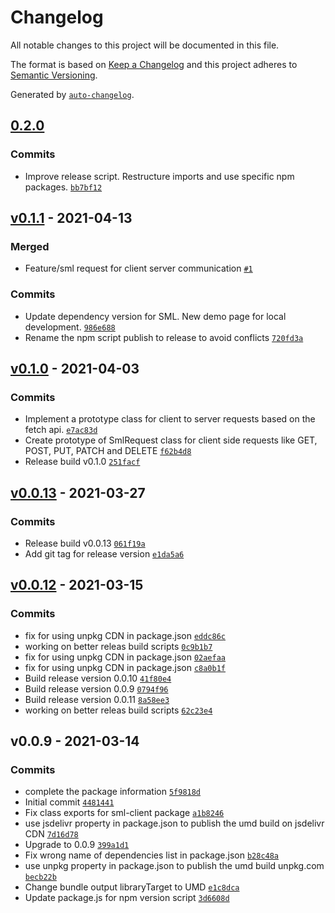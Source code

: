 # Changelog

All notable changes to this project will be documented in this file.

The format is based on [Keep a Changelog](https://keepachangelog.com/en/1.0.0/)
and this project adheres to [Semantic Versioning](https://semver.org/spec/v2.0.0.html).

Generated by [`auto-changelog`](https://github.com/CookPete/auto-changelog).

## [0.2.0](https://github.com/GELight/sml-client/compare/v0.1.1...0.2.0)

### Commits

- Improve release script. Restructure imports and use specific npm packages. [`bb7bf12`](https://github.com/GELight/sml-client/commit/bb7bf120c9a9a4c2b6131ff993ef3e61ccc07042)

## [v0.1.1](https://github.com/GELight/sml-client/compare/v0.1.0...v0.1.1) - 2021-04-13

### Merged

- Feature/sml request for client server communication [`#1`](https://github.com/GELight/sml-client/pull/1)

### Commits

- Update dependency version for SML. New demo page for local development. [`986e688`](https://github.com/GELight/sml-client/commit/986e688cb8487cccf97e43bbc0d132298592b2e7)
- Rename the npm script publish to release to avoid conflicts [`720fd3a`](https://github.com/GELight/sml-client/commit/720fd3ab51c19a8f28319286a8e86dca28c46a67)

## [v0.1.0](https://github.com/GELight/sml-client/compare/v0.0.13...v0.1.0) - 2021-04-03

### Commits

- Implement a prototype class for client to server requests based on the fetch api. [`e7ac83d`](https://github.com/GELight/sml-client/commit/e7ac83d9f531aa34981576566ffd9dc578ea5ef4)
- Create prototype of SmlRequest class for client side requests like GET, POST, PUT, PATCH and DELETE [`f62b4d8`](https://github.com/GELight/sml-client/commit/f62b4d848d5ef327e95064edd80b280d4209b67c)
- Release build v0.1.0 [`251facf`](https://github.com/GELight/sml-client/commit/251facf00f41ea9e23c7e34f4b242d77f5fd9866)

## [v0.0.13](https://github.com/GELight/sml-client/compare/v0.0.12...v0.0.13) - 2021-03-27

### Commits

- Release build v0.0.13 [`061f19a`](https://github.com/GELight/sml-client/commit/061f19a6796c38f3c09ef13738a97fe9b02d9dd8)
- Add git tag for release version [`e1da5a6`](https://github.com/GELight/sml-client/commit/e1da5a6a736660d1b07c02481d4aa5a63b0c059e)

## [v0.0.12](https://github.com/GELight/sml-client/compare/v0.0.9...v0.0.12) - 2021-03-15

### Commits

- fix for using unpkg CDN in package.json [`eddc86c`](https://github.com/GELight/sml-client/commit/eddc86ca7a95b830c2c4a05f040808a512fe6198)
- working on better releas build scripts [`0c9b1b7`](https://github.com/GELight/sml-client/commit/0c9b1b7dcdc64e7b6f956e9c42b9d72581ff013e)
- fix for using unpkg CDN in package.json [`02aefaa`](https://github.com/GELight/sml-client/commit/02aefaaf4df43bd55eb8911770bf53ee2815d598)
- fix for using unpkg CDN in package.json [`c8a0b1f`](https://github.com/GELight/sml-client/commit/c8a0b1f06e3ff766e53d56d1cebcf473ff8b66ca)
- Build release version 0.0.10 [`41f80e4`](https://github.com/GELight/sml-client/commit/41f80e49f9b1ce13a7381754c81cf1c233b730fb)
- Build release version 0.0.9 [`0794f96`](https://github.com/GELight/sml-client/commit/0794f962250a2d1bacd2c2effbbc5018763524d2)
- Build release version 0.0.11 [`8a58ee3`](https://github.com/GELight/sml-client/commit/8a58ee364ea67cff9464661bac5e87d89e20d6c8)
- working on better releas build scripts [`62c23e4`](https://github.com/GELight/sml-client/commit/62c23e4f27dab7100be0e3e3ca9455f34ccf9b6b)

## v0.0.9 - 2021-03-14

### Commits

- complete the package information [`5f9818d`](https://github.com/GELight/sml-client/commit/5f9818d75f51b7760fd8fd313dc58c5bcd93f748)
- Initial commit [`4481441`](https://github.com/GELight/sml-client/commit/44814413de7977af9167cc41467d9253de589d0f)
- Fix class exports for sml-client package [`a1b8246`](https://github.com/GELight/sml-client/commit/a1b82461e1dbceff142d8611c325483bf017f3ef)
- use jsdelivr property in package.json to publish the umd build on jsdelivr CDN [`7d16d78`](https://github.com/GELight/sml-client/commit/7d16d789e89e4b026e5da03ec906ce5afac5b593)
- Upgrade to 0.0.9 [`399a1d1`](https://github.com/GELight/sml-client/commit/399a1d1e7067ff1ddf17d64fe770369df77d17eb)
- Fix wrong name of dependencies list in package.json [`b28c48a`](https://github.com/GELight/sml-client/commit/b28c48ad4f706c90ea367e7de3103a124fc517a5)
- use unpkg property in package.json to publish the umd build unpkg.com [`becb22b`](https://github.com/GELight/sml-client/commit/becb22b901776680a583fc7a1e64872b91c9354e)
- Change bundle output libraryTarget to UMD [`e1c8dca`](https://github.com/GELight/sml-client/commit/e1c8dca97b3dd0a447405e615190be4e1999df05)
- Update package.js for npm version script [`3d6608d`](https://github.com/GELight/sml-client/commit/3d6608d0e664e4d66f027877f46829b3e25472d1)
